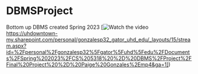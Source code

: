 # DBMSProject
Bottom up DBMS created Spring 2023
[![Watch the video]([https://uhdowntown-my.sharepoint.com/personal/gonzalesp32_gator_uhd_edu/_layouts/15/stream.aspx?id=%2Fpersonal%2Fgonzalesp32%5Fgator%5Fuhd%5Fedu%2FDocuments%2FSpring%202023%2FCS%205318%20%2D%20DBMS%2FProject%2FFinal%20Project%20%2D%20Paige%20Gonzales%2Emp4&ga=1)https://uhdowntown-my.sharepoint.com/personal/gonzalesp32_gator_uhd_edu/_layouts/15/stream.aspx?id=%2Fpersonal%2Fgonzalesp32%5Fgator%5Fuhd%5Fedu%2FDocuments%2FSpring%202023%2FCS%205318%20%2D%20DBMS%2FProject%2FFinal%20Project%20%2D%20Paige%20Gonzales%2Emp4&ga=1])
